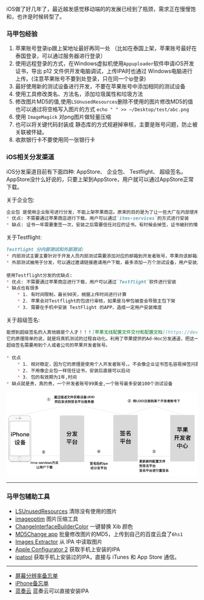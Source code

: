 iOS做了好几年了，最近越发感觉移动端的的发展已经到了瓶颈，需求正在慢慢饱和，也许是时候转型了。

### 马甲包经验
1. 苹果账号登录ip跟上架地址最好再同一处 （比如在泰国上架，苹果账号最好在泰国登录，可以通过服务器进行登录）
2. 使用远程登录的方式，在Windows虚拟机使用`Appuploader`软件申请iOS开发证书，导出 p12 文件供开发电脑调试，上传IPA时也通过 Windows电脑进行上传。(注意苹果账号不要到处登录，只在同一个ip登录)
3. 最好使用新的测试设备进行开发，不要在苹果账号中添加相同的测试设备
4. 使用工具修改类名、方法名，添加垃圾属性和垃圾方法
5. 修改图片MD5的值,使用`LSUnusedResources`删除不使用的图片修改MD5的值也可以通过将空格写入图片的方式 `echo " " >> ~/Desktop/test/abc.png`
6. 使用 `ImageMagick` 对png图片做轻量压缩
7. 也可以将关键代码封装成 静态库的方式规避掉审核，主要是账号问题，防止被关联被怀疑。
8. 收款银行卡不要使用同一张银行卡


### iOS相关分发渠道
iOS分发渠道目前有下面四种: AppStore、 企业包、 Testflight、 超级签名。AppStore没什么好说的，只要上架到AppStore，用户就可以通过AppStore正常下载。

关于企业包:
```markdown
企业包 是使用企业账号进行分发，不能上架苹果商店。原来的目的是为了让一些大厂在内部使用一些APP的时候，不需要上架苹果店就可以安装。后来被广泛用于一些违规APP分发，导致企业账号很难申请。 
* 优点: 不需要通过苹果商店进行下载，用户可以通过`itms-services`的方式进行安装
* 缺点: 证书一年需要重签一次，安装之后需要信任对应的证书。有时候会掉签，证书被封的情况,在重签名的时候，对方注入一些库造成闪退从而达到对APP的使用时间限制
```

关于Testflight:
```markdown
Testflight 分内部测试和外部测试:
* 内部测试主要主要针对于开发人员内部测试需要添加对应的邮箱到开发者账号，苹果向该邮箱发送邀请码，登录TestFlight之后，使用邀请码进行下载。
* 外部测试被用于分发，可以通过邀请链接邀请用户下载，最多添加一万个测试设备，用户安装之后，从testFlight删除邀请的用户，从而达到设备无限制,目前已经苹果已经对此作出了限制

使用Testflight分发的优缺点:
* 优点: 不需要通过苹果商店进行下载，用户可以通过`Testflight`软件进行安装
* 缺点也有很多
    * 1. 有时间限制，最长90天，根据上传时间进行计算
    * 2. 苹果会对Testflight的包进行审核，如果是马甲包被查会导致主包下架
    * 3. 需要在手机中安装 TestFlight 的APP，造成一定用户安装难度
```

关于超级签名:
```markdown
能想到超级签名的人真他娘是个人才！！！[苹果无线配置文件交付和配置文档](https://developer.apple.com/library/archive/documentation/NetworkingInternet/Conceptual/iPhoneOTAConfiguration/Introduction/Introduction.html#//apple_ref/doc/uid/TP40009505-CH1-SW1)
它的原理简单的说，就是将真机测试的过程自动化。利用了苹果提供的Ad-Hoc分发通道，把这一百台安装设备当做开发设备来进行分发。流程是:获取用户设备的UDID→UDID添加到开发者后台→用已添加过的UDID的证书对IPA进行重签名→传到serve→使用`itms-services`的方式实现用户的下载。
超级签名需要用到个人或者公司的苹果开发者账号。

* 优点
    * 1. 相对稳定，因为它的原理是使用个人开发者账号，。不会像企业证书签名容易掉签问题
    * 2. 不用像企业包一样信任证书，安装后直接可以启动
    * 3. 包的有效期为1年,时间
* 缺点就是贵，真的贵，一个开发者账号99美金,一个账号最多安装100个测试设备
```
![](imgs/ios_img_69.jpg)

----

### 马甲包辅助工具
* [LSUnusedResources](https://github.com/tinymind/LSUnusedResources) 清除没有使用的图片
* [imageoptim](https://imageoptim.com/mac) 图片压缩工具
* [ChangeInterfaceBuilderColor](https://github.com/fabcz/ChangeInterfaceBuilderColor) 一键替换 Xib 颜色
* [MD5Change app](https://pan.baidu.com/s/1OALSZfFssUPXOSsXhJXgYw)  批量修改图片的MD5，上传到自己的百度云盘了`6hs1`
* [Images Extractor](https://github.com/devcxm/iOS-Images-Extractor/releases) 从 IPA 中读取图片
* [Apple Configurator 2](https://apps.apple.com/us/app/apple-configurator-2/id1037126344?mt=12) 获取手机上安装的IPA
* [ipatool](https://github.com/majd/ipatool) 获取手机上安装过的IPA，直接与 iTunes 和 App Store 通信。

---- 

* [屏幕分辨率备忘单](https://devhints.io/resolutions)
* [iPhone备忘单](https://www.ios-resolution.com/)
* [蓝奏云](https://pandaboy.lanzoub.com/) 蓝奏云可以直接安装IPA